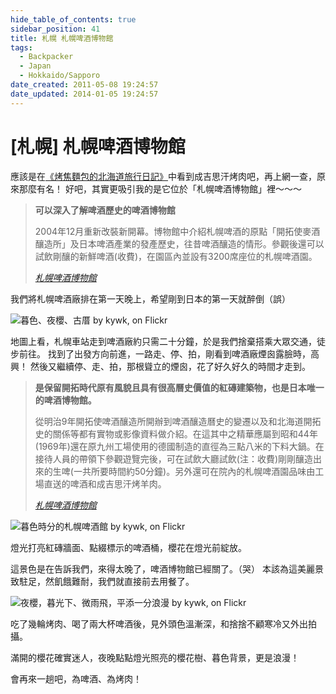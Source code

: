 ```yaml
---
hide_table_of_contents: true
sidebar_position: 41
title: 札幌 札幌啤酒博物館
tags:
  - Backpacker
  - Japan
  - Hokkaido/Sapporo
date_created: 2011-05-08 19:24:57
date_updated: 2014-01-05 19:24:57
---
```


[札幌] 札幌啤酒博物館
==================

應該是在[《烤焦麵包的北海道旅行日記》](http://goo.gl/uz7xP)中看到成吉思汗烤肉吧，再上網一查，原來那麼有名！
好吧，其實更吸引我的是它位於「札幌啤酒博物館」裡～～～

> __可以深入了解啤酒歷史的啤酒博物館__
> 
> 2004年12月重新改裝新開幕。博物館中介紹札幌啤酒的原點「開拓使麥酒釀造所」及日本啤酒產業的發產歷史，往昔啤酒釀造的情形。參觀後還可以試飲剛釀的新鮮啤酒(收費)，在園區內並設有3200席座位的札幌啤酒園。
>
> _[札幌啤酒博物館](http://goo.gl/Ntyjy)_

我們將札幌啤酒廠排在第一天晚上，希望剛到日本的第一天就醉倒（誤）

![暮色、夜櫻、古厝 by kywk, on Flickr](http://farm9.staticflickr.com/8007/7508093764_c3e1d67874_c.jpg)

地圖上看，札幌車站走到啤酒廠約只需二十分鐘，於是我們捨棄搭乘大眾交通，徒步前往。
找到了出發方向前進，一路走、停、拍，剛看到啤酒廠煙囪露臉時，高興！
然後又繼續停、走、拍，那根聳立的煙囪，花了好久好久的時間才走到。

> __是保留開拓時代原有風貌且具有很高曆史價值的紅磚建築物，也是日本唯一的啤酒博物館。__
>
> 從明治9年開拓使啤酒釀造所開辦到啤酒釀造曆史的變遷以及和北海道開拓史的關係等都有實物或影像資料做介紹。在這其中之精華應屬到昭和44年(1969年)還在原九州工場使用的德國制造的直徑為三點八米的下料大鍋。在接待人員的帶領下參觀遊覽完後，可在試飲大廳試飲(注：收費)剛剛釀造出來的生啤(一共所要時間約50分鐘)。另外還可在院內的札幌啤酒園品味由工場直送的啤酒和成吉思汗烤羊肉。
>
> _[札幌啤酒博物館](http://goo.gl/xU2l5)_

![暮色時分的札幌啤酒館 by kywk, on Flickr](http://farm8.staticflickr.com/7272/7508082982_c6cf238bca_c.jpg)

燈光打亮紅磚牆面、點綴標示的啤酒桶，櫻花在燈光前綻放。

這景色是在告訴我們，來得太晚了，啤酒博物館已經關了。（哭）
本該為這美麗景致駐足，然飢餓難耐，我們就直接前去用餐了。

![夜櫻，暮光下、微雨飛，平添一分浪漫 by kywk, on Flickr](http://farm9.staticflickr.com/8021/7508080808_e5c3ae799c_c.jpg)

吃了幾輪烤肉、喝了兩大杯啤酒後，見外頭色溫漸深，和捨捨不顧寒冷又外出拍攝。

滿開的櫻花確實迷人，夜晚點點燈光照亮的櫻花樹、暮色背景，更是浪漫！

會再來一趟吧，為啤酒、為烤肉！
